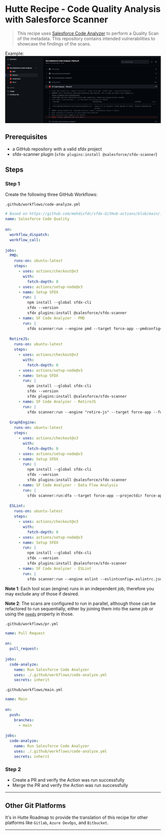 # Hutte Recipe - Code Quality Analysis with Salesforce Scanner

> This recipe uses [Salesforce Code Analyzer](https://forcedotcom.github.io/sfdx-scanner/) to perform a Quality Scan of the metadata. This repository contains intended vulnerabilities to showcase the findings of the scans.

Example:
![](./documentation/retireJsFinding.png)


## Prerequisites

- a GitHub repository with a valid sfdx project
- sfdx-scanner plugin (`sfdx plugins:install @salesforce/sfdx-scanner`)

## Steps

### Step 1

Create the following three GitHub Workflows:

`.github/workflows/code-analyze.yml`

```yaml
# Based on https://github.com/mehdisfdc/sfdx-GitHub-actions/blob/main/.github/workflows/main.yml
name: Salesforce Code Quality

on:
  workflow_dispatch:
  workflow_call:

jobs:
  PMD:
    runs-on: ubuntu-latest
    steps:
      - uses: actions/checkout@v3
        with:
          fetch-depth: 0
      - uses: actions/setup-node@v3
      - name: Setup SFDX
        run: |
          npm install --global sfdx-cli
          sfdx --version
          sfdx plugins:install @salesforce/sfdx-scanner
      - name: SF Code Analyzer - PMD
        run: |
          sfdx scanner:run --engine pmd --target force-app --pmdconfig=pmd/ruleset.xml --format table --severity-threshold 3
      
  RetireJS:
    runs-on: ubuntu-latest
    steps:
      - uses: actions/checkout@v3
        with:
          fetch-depth: 0
      - uses: actions/setup-node@v3
      - name: Setup SFDX
        run: |
          npm install --global sfdx-cli
          sfdx --version
          sfdx plugins:install @salesforce/sfdx-scanner 
      - name: SF Code Analyzer - RetireJS
        run: |
          sfdx scanner:run --engine "retire-js" --target force-app --format table --severity-threshold 3 
      
  GraphEngine:
    runs-on: ubuntu-latest
    steps:
      - uses: actions/checkout@v3
        with:
          fetch-depth: 0
      - uses: actions/setup-node@v3
      - name: Setup SFDX
        run: |
          npm install --global sfdx-cli
          sfdx --version
          sfdx plugins:install @salesforce/sfdx-scanner 
      - name: SF Code Analyzer - Data Flow Analysis
        run: |
          sfdx scanner:run:dfa --target force-app --projectdir force-app --format table --severity-threshold 3

  ESLint:
    runs-on: ubuntu-latest
    steps:
      - uses: actions/checkout@v3
        with:
          fetch-depth: 0
      - uses: actions/setup-node@v3
      - name: Setup SFDX
        run: |
          npm install --global sfdx-cli
          sfdx --version
          sfdx plugins:install @salesforce/sfdx-scanner
      - name: SF Code Analyzer - ESLint
        run: |
          sfdx scanner:run --engine eslint --eslintconfig=.eslintrc.json --target "force-app/**/*.js" --format table --severity-threshold 3
```
**Note 1**: Each tool scan (engine) runs in an independent job, therefore you may exclude any of those if desired.

**Note 2**: The scans are configured to run in parallel, although those can be refactored to run sequentially, either by joining them into the same job or using the [`needs`](https://docs.github.com/en/actions/using-jobs/using-jobs-in-a-workflow#defining-prerequisite-jobs) property in those.


`.github/workflows/pr.yml`

```yaml
name: Pull Request

on:
  pull_request:

jobs:
  code-analyze:
    name: Run Salesforce Code Analyzer
    uses: ./.github/workflows/code-analyze.yml
    secrets: inherit
```

`.github/workflows/main.yml`

```yaml
name: Main

on:
  push:
    branches:
      - main

jobs:
  code-analyze:
    name: Run Salesforce Code Analyzer
    uses: ./.github/workflows/code-analyze.yml
    secrets: inherit
```

### Step 2

- Create a PR and verify the Action was run successfully
- Merge the PR and verify the Action was run successfully

****
## Other Git Platforms

It's in Hutte Roadmap to provide the translation of this recipe for other platforms like `Gitlab`, `Azure DevOps`, and `Bitbucket`.

****
